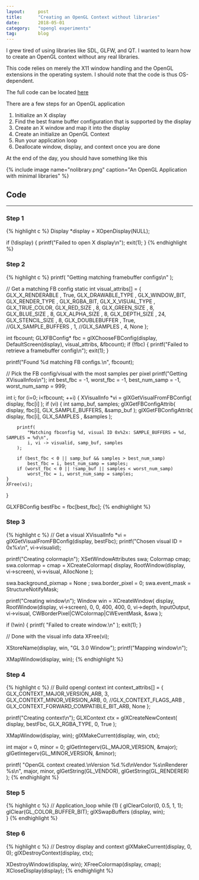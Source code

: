 ```yaml
---
layout: 	post
title:  	"Creating an OpenGL Context without libraries"
date:   	2018-05-01
category: 	"opengl experiments"
tag:		blog
---
```


I grew tired of using libraries like SDL, GLFW, and QT. I wanted to 
learn how to create an OpenGL context without any real libraries.

This code relies on merely the X11 window handling and the OpenGL 
extensions in the operating system. I should note that the code is thus 
OS-dependent.

The full code can be located [here](https://github.com/agjaeger/opengl-experiments/blob/master/no-library/main.cpp)

There are a few steps for an OpenGL application
1. Initialize an X display
2. Find the best frame buffer configuration that is supported by the display
3. Create an X window and map it into the display
4. Create an initialize an OpenGL Context
5. Run your application loop
6. Deallocate window, display, and context once you are done

At the end of the day, you should have something like this

{% include image name="nolibrary.png" caption="An OpenGL Application with minimal libraries" %}

## Code
<hr>

### Step 1
{% highlight c %}
Display *display = XOpenDisplay(NULL);
	
if (!display) {
	printf("Failed to open X display\n");
	exit(1);
}
{% endhighlight %}

### Step 2
{% highlight c %}
printf( "Getting matching framebuffer configs\n" );

// Get a matching FB config
static int visual_attribs[] = {
	GLX_X_RENDERABLE    , True,
	GLX_DRAWABLE_TYPE   , GLX_WINDOW_BIT,
	GLX_RENDER_TYPE     , GLX_RGBA_BIT,
	GLX_X_VISUAL_TYPE   , GLX_TRUE_COLOR,
	GLX_RED_SIZE        , 8,
	GLX_GREEN_SIZE      , 8,
	GLX_BLUE_SIZE       , 8,
	GLX_ALPHA_SIZE      , 8,
	GLX_DEPTH_SIZE      , 24,
	GLX_STENCIL_SIZE    , 8,
	GLX_DOUBLEBUFFER    , True,
	//GLX_SAMPLE_BUFFERS  , 1,
	//GLX_SAMPLES         , 4,
	None
};

int fbcount;
GLXFBConfig* fbc = glXChooseFBConfig(display, DefaultScreen(display), visual_attribs, &fbcount);
if (!fbc) {
	printf("Failed to retrieve a framebuffer config\n");
	exit(1);
}

printf("Found %d matching FB configs.\n", fbcount);

// Pick the FB config/visual with the most samples per pixel
printf("Getting XVisualInfos\n");
int best_fbc = -1, worst_fbc = -1, best_num_samp = -1, worst_num_samp = 999;

int i;
for (i=0; i<fbcount; ++i) {
	XVisualInfo *vi = glXGetVisualFromFBConfig( display, fbc[i] );
	if (vi) {
		int samp_buf, samples;
		glXGetFBConfigAttrib( display, fbc[i], GLX_SAMPLE_BUFFERS, &samp_buf );
		glXGetFBConfigAttrib( display, fbc[i], GLX_SAMPLES       , &samples  );
  
		printf(
			"Matching fbconfig %d, visual ID 0x%2x: SAMPLE_BUFFERS = %d, SAMPLES = %d\n",
			i, vi -> visualid, samp_buf, samples
		);

		if (best_fbc < 0 || samp_buf && samples > best_num_samp)
			best_fbc = i, best_num_samp = samples;
		if (worst_fbc < 0 || !samp_buf || samples < worst_num_samp)
			worst_fbc = i, worst_num_samp = samples;
	}
	XFree(vi);
}

GLXFBConfig bestFbc = fbc[best_fbc];
{% endhighlight %}	

### Step 3
{% highlight c %}
// Get a visual
XVisualInfo *vi = glXGetVisualFromFBConfig(display, bestFbc);
printf("Chosen visual ID = 0x%x\n", vi->visualid);

printf("Creating colormap\n");
XSetWindowAttributes swa;
Colormap cmap;
swa.colormap = cmap = XCreateColormap(
	display,
	RootWindow(display, vi->screen), 
	vi->visual, 
	AllocNone 
);

swa.background_pixmap = None ;
swa.border_pixel      = 0;
swa.event_mask        = StructureNotifyMask;

printf("Creating window\n");
Window win = XCreateWindow(
	display, 
	RootWindow(display, vi->screen), 
	0, 0, 
	400, 400,
	0, vi->depth, 
	InputOutput, 
	vi->visual, 
	CWBorderPixel|CWColormap|CWEventMask, 
	&swa 
);

if (!win) {
	printf( "Failed to create window.\n" );
	exit(1);
}

// Done with the visual info data
XFree(vi);

XStoreName(display, win, "GL 3.0 Window");
printf("Mapping window\n");

XMapWindow(display, win);
{% endhighlight %}

### Step 4
{% highlight c %}
// Build opengl context	
int context_attribs[] = {
	GLX_CONTEXT_MAJOR_VERSION_ARB, 3,
	GLX_CONTEXT_MINOR_VERSION_ARB, 0,
	//GLX_CONTEXT_FLAGS_ARB        , GLX_CONTEXT_FORWARD_COMPATIBLE_BIT_ARB,
	None
};

printf("Creating context\n");
GLXContext ctx = glXCreateNewContext(
	display, 
	bestFbc, 
	GLX_RGBA_TYPE, 
	0, 
	True 
);

XMapWindow(display, win);
glXMakeCurrent(display, win, ctx);

int major = 0, minor = 0;
glGetIntegerv(GL_MAJOR_VERSION, &major);
glGetIntegerv(GL_MINOR_VERSION, &minor);

printf(
	"OpenGL context created.\nVersion %d.%d\nVendor %s\nRenderer %s\n",
	major, minor,
	glGetString(GL_VENDOR),
	glGetString(GL_RENDERER)
);
{% endhighlight %}

### Step 5
{% highlight c %}
// Application_loop
while (1) {
	glClearColor(0, 0.5, 1, 1);
	glClear(GL_COLOR_BUFFER_BIT);
	glXSwapBuffers (display, win);	
}
{% endhighlight %}

### Step 6
{% highlight c %}
// Destroy display and context
glXMakeCurrent(display, 0, 0);
glXDestroyContext(display, ctx);

XDestroyWindow(display, win);
XFreeColormap(display, cmap);
XCloseDisplay(display);
{% endhighlight %}
